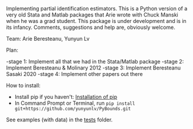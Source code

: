 Implementing partial identification estimators. This is a Python version of a very old Stata and Matlab packages that Arie wrote with Chuck Manski when he was a grad student. This package is under development and is in its infancy. Comments, suggestions and help are, obviously welcome.

Team: Arie Beresteanu, Yunyun Lv

Plan:

-stage 1: Implement all that we had in the Stata/Matlab package
-stage 2: Implement Beresteanu & Molinary 2012
-stage 3: Implement Beresteanu Sasaki 2020
-stage 4: Implement other papers out there

How to install:
- Install pip if you haven't: [Installation of pip](https://pip.pypa.io/en/stable/installation/)
- In Command Prompt or Terminal, run `pip install git+https://github.com/yunyunlv/PyBounds.git`

See examples (with data) in the [tests](https://github.com/yunyunlv/PyBounds/tree/main/tests) folder.
